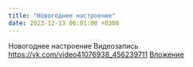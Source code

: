 ```yaml
---
title: "Новогоднее настроение"
date: 2023-12-13 06:01:00 +0300
---
```


Новогоднее настроение
Видеозапись
<a class="vk-attach" href="https://vk.com/video41076938_456239711">https://vk.com/video41076938_456239711</a>
<a class="vk-attach" href="https://vk.com/video41076938_456239711">Вложение</a>
